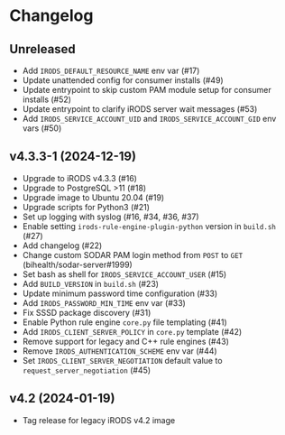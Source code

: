 # Changelog

## Unreleased

- Add `IRODS_DEFAULT_RESOURCE_NAME` env var (#17)
- Update unattended config for consumer installs (#49)
- Update entrypoint to skip custom PAM module setup for consumer installs (#52)
- Update entrypoint to clarify iRODS server wait messages (#53)
- Add `IRODS_SERVICE_ACCOUNT_UID` and `IRODS_SERVICE_ACCOUNT_GID` env vars (#50)


## v4.3.3-1 (2024-12-19)

- Upgrade to iRODS v4.3.3 (#16)
- Upgrade to PostgreSQL >11 (#18)
- Upgrade image to Ubuntu 20.04 (#19)
- Upgrade scripts for Python3 (#21)
- Set up logging with syslog (#16, #34, #36, #37)
- Enable setting `irods-rule-engine-plugin-python` version in `build.sh` (#27)
- Add changelog (#22)
- Change custom SODAR PAM login method from `POST` to `GET` (bihealth/sodar-server#1999)
- Set bash as shell for `IRODS_SERVICE_ACCOUNT_USER` (#15)
- Add `BUILD_VERSION` in `build.sh` (#23)
- Update minimum password time configuration (#33)
- Add `IRODS_PASSWORD_MIN_TIME` env var (#33)
- Fix SSSD package discovery (#31)
- Enable Python rule engine `core.py` file templating (#41)
- Add `IRODS_CLIENT_SERVER_POLICY` in `core.py` template (#42)
- Remove support for legacy and C++ rule engines (#43)
- Remove `IRODS_AUTHENTICATION_SCHEME` env var (#44)
- Set `IRODS_CLIENT_SERVER_NEGOTIATION` default value to `request_server_negotiation` (#45)


## v4.2 (2024-01-19)

- Tag release for legacy iRODS v4.2 image
